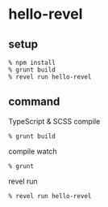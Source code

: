 # hello-revel

## setup

```
% npm install
% grunt build
% revel run hello-revel
```

## command

TypeScript & SCSS compile

```
% grunt build
```

compile watch

```
% grunt
```

revel run

```
% revel run hello-revel
```
